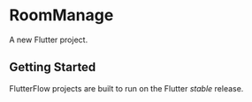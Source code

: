 # RoomManage

A new Flutter project.

## Getting Started

FlutterFlow projects are built to run on the Flutter _stable_ release.
